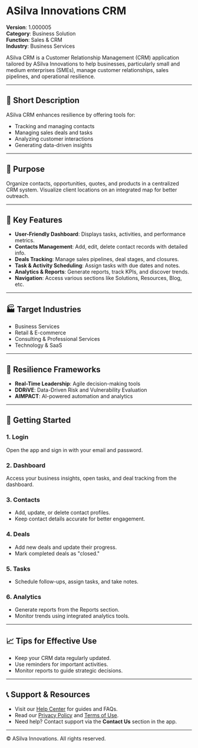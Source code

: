 # ASilva Innovations CRM

**Version**: 1.000005  
**Category**: Business Solution  
**Function**: Sales & CRM  
**Industry**: Business Services  

ASilva CRM is a Customer Relationship Management (CRM) application tailored by ASilva Innovations to help businesses, particularly small and medium enterprises (SMEs), manage customer relationships, sales pipelines, and operational resilience.

---

## 🚀 Short Description

ASilva CRM enhances resilience by offering tools for:
- Tracking and managing contacts
- Managing sales deals and tasks
- Analyzing customer interactions
- Generating data-driven insights

---

## 🧭 Purpose

Organize contacts, opportunities, quotes, and products in a centralized CRM system. Visualize client locations on an integrated map for better outreach.

---

## 🌟 Key Features

- **User-Friendly Dashboard**: Displays tasks, activities, and performance metrics.
- **Contacts Management**: Add, edit, delete contact records with detailed info.
- **Deals Tracking**: Manage sales pipelines, deal stages, and closures.
- **Task & Activity Scheduling**: Assign tasks with due dates and notes.
- **Analytics & Reports**: Generate reports, track KPIs, and discover trends.
- **Navigation**: Access various sections like Solutions, Resources, Blog, etc.

---

## 🏭 Target Industries

- Business Services  
- Retail & E-commerce  
- Consulting & Professional Services  
- Technology & SaaS  

---

## 🧠 Resilience Frameworks

- **Real-Time Leadership**: Agile decision-making tools  
- **DDRiVE**: Data-Driven Risk and Vulnerability Evaluation  
- **AIMPACT**: AI-powered automation and analytics  

---

## 📘 Getting Started

### 1. Login
Open the app and sign in with your email and password.

### 2. Dashboard
Access your business insights, open tasks, and deal tracking from the dashboard.

### 3. Contacts
- Add, update, or delete contact profiles.
- Keep contact details accurate for better engagement.

### 4. Deals
- Add new deals and update their progress.
- Mark completed deals as "closed."

### 5. Tasks
- Schedule follow-ups, assign tasks, and take notes.

### 6. Analytics
- Generate reports from the Reports section.
- Monitor trends using integrated analytics tools.

---

## 📈 Tips for Effective Use

- Keep your CRM data regularly updated.
- Use reminders for important activities.
- Monitor reports to guide strategic decisions.

---

## 📞 Support & Resources

- Visit our [Help Center](#) for guides and FAQs.  
- Read our [Privacy Policy](#) and [Terms of Use](#).  
- Need help? Contact support via the **Contact Us** section in the app.

---

© ASilva Innovations. All rights reserved.
